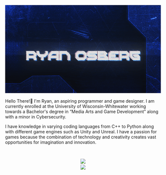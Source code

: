 <img src="rhino.gif">


Hello There!👋  I'm Ryan, an aspiring programmer and game designer. 
I am currently enrolled at the University of Wisconsin-Whitewater working towards a Bachelor's degree in “Media Arts and Game Development” along with a minor in Cybersecurity. 

I have knowledge in varying coding languages from C++ to Python along with different game engines such as Unity and Unreal.
I have a passion for games because the combination of technology and creativity creates vast opportunities for imagination and innovation. 
<p>&nbsp;</p> 

<p align="center">
  <img src="https://github-readme-stats.vercel.app/api/top-langs/?username=Rhino-o7&layout=compact&hide=ShaderLab,Mathematica,HLSL&theme=dark&border_color=0000FF">
  <br>
  <img src = "https://komarev.com/ghpvc/?username=Rhino-o7">
  
</p>



 




